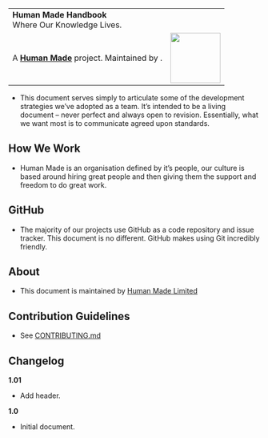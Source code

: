 <table width="100%">
	<tr>
 		<td colspan='2' align="left" width="70">
 			<strong>Human Made Handbook</strong><br />
 			Where Our Knowledge Lives.
 		</td>
 	</tr>
 	<tr>
 		<td>
 			A <strong><a href="https://hmn.md/">Human Made</a></strong> project. Maintained by .
 		</td>
 		<td align="center">
 			<img src="https://hmn.md/content/themes/hmnmd/assets/images/hm-logo.svg" width="100" />
 		</td>
 	</tr>
 </table>

* This document serves simply to articulate some of the development strategies we’ve adopted as a team. It’s intended to be a living document – never perfect and always open to revision. Essentially, what we want most is to communicate agreed upon standards.

## How We Work

* Human Made is an organisation defined by it’s people, our culture is based around hiring great people and then giving them the support and freedom to do great work.

## GitHub

* The majority of our projects use GitHub as a code repository and issue tracker. This document is no different. GitHub makes using Git incredibly friendly.

## About

* This document is maintained by [Human Made Limited](http://hmn.md)

## Contribution Guidelines ##

* See [CONTRIBUTING.md](https://github.com/humanmade/hmn-handbook/blob/master/CONTRIBUTING.md)

## Changelog ##

**1.01**

* Add header.

**1.0**

* Initial document.

